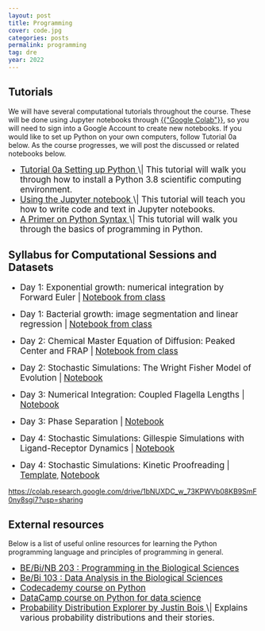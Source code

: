 ```yaml
---
layout: post
title: Programming
cover: code.jpg
categories: posts
permalink: programming
tag: dre
year: 2022
---
```


## Tutorials
We will have several computational tutorials throughout the course. These will be
done using Jupyter notebooks through <a href="https://colab.research.google.com" target="_blank">{{"Google Colab"}}</a>,
so you will need to sign into a Google Account to create new notebooks. 
If you would like to set up Python on your own computers, follow Tutorial 0a below. As the
course progresses, we will post the discussed or related notebooks below.

* <a href="{{site.baseurl}}/code/t0a_setting_up_python.html" target="_blank" style="font-size: 17px">
  Tutorial 0a Setting up Python
  </a> <span style="font-size: 17px">
  \| This tutorial will walk
  you through how to install a Python 3.8 scientific computing environment.
  </span>

* <a href="{{site.baseurl}}/code/t0b_jupyter_notebooks.html" target="_blank" style="font-size: 17px">
  Using the Jupyter notebook
  </a> <span style="font-size: 17px">
  \| This tutorial will teach
  you how to write code and text in Jupyter notebooks.
  </span>

* <a href="{{site.baseurl}}/code/t0c_python_syntax_and_plotting.html" target="_blank" style="font-size: 17px">
  A Primer on Python Syntax
  </a> <span style="font-size: 17px">
  \| This tutorial
  will walk you through the basics of programming in Python.
  </span>


## Syllabus for Computational Sessions and Datasets 

* <span style="font-size: 17px">Day 1: Exponential growth: numerical integration by Forward Euler \|</span> <a href="https://colab.research.google.com/drive/1jWCzUGcoqPfrEJxR8hQChjlbHIgg9L8-?usp=sharing" target="_blank" style="font-size: 17px">Notebook from class</a>

* <span style="font-size: 17px">Day 1: Bacterial growth: image segmentation and linear regression \|</span> <a href="https://colab.research.google.com/drive/1XFZZAW2PiHdHcDjGGpRHPe37W-IrT0Sv?usp=sharing" target="_blank" style="font-size: 17px">Notebook from class</a>

* <span style="font-size: 17px">Day 2: Chemical Master Equation of Diffusion: Peaked Center and FRAP \|</span> <a href="https://colab.research.google.com/drive/1fWn4XpSItS7_G80OPRzvOmQBxw2i7hSN?usp=sharing" target="_blank" style="font-size: 17px">Notebook from class</a>

* <span style="font-size: 17px">Day 2: Stochastic Simulations: The Wright Fisher Model of Evolution \|</span> <a href="https://colab.research.google.com/drive/1VcHllV_UhWFFaIWFHKgn-WmAOgF5BoCR?usp=sharing" target="_blank" style="font-size: 17px">Notebook</a>

* <span style="font-size: 17px">Day 3: Numerical Integration: Coupled Flagella Lengths \|</span> <a href="https://colab.research.google.com/drive/1QXEEUmS4KKWEBX8uBdBl4pukyJYm3Vg6?usp=sharing" target="_blank" style="font-size: 17px">Notebook</a>
  
* <span style="font-size: 17px">Day 3: Phase Separation \|</span> <a href="https://colab.research.google.com/drive/1ifDObnEhS05WjA-QGOuebhvrrd_IL6jw?usp=sharing" target="_blank" style="font-size: 17px">Notebook</a>

* <span style="font-size: 17px">Day 4: Stochastic Simulations: Gillespie Simulations with Ligand-Receptor Dynamics \|</span> <a href="https://colab.research.google.com/drive/1rw2xNihT0CfaH__gPCkp5jW-boSGfyX3?usp=sharing" target="_blank" style="font-size: 17px">Notebook</a>

* <span style="font-size: 17px">Day 4: Stochastic Simulations: Kinetic Proofreading \|</span> <a href="https://colab.research.google.com/drive/1Xc3HkJMOCfsXJbcRwtp0fctB5wcnMzGJ?usp=sharing" target="_blank" style="font-size: 17px">Template</a>, <a href="https://colab.research.google.com/drive/1bNUXDC_w_73KPWVb08KB9SmF0ny8sgi7?usp=sharing" target="_blank" style="font-size: 17px">Notebook</a>


https://colab.research.google.com/drive/1bNUXDC_w_73KPWVb08KB9SmF0ny8sgi7?usp=sharing

## External resources

Below is a list of useful online resources for learning the Python programming
language and principles of programming in general.

* <a href="http://justinbois.github.io/bootcamp/2022/" target="_blank" style="font-size: 17px">
  BE/Bi/NB 203 : Programming in the Biological
  Sciences
  </a>

* <a href="http://www.bebi103.caltech.edu" target="_blank" style="font-size: 17px">
  Be/Bi 103 : Data Analysis in the Biological
  Sciences
  </a>

* <a href="https://www.codecademy.com/learn/python" target="_blank" style="font-size: 17px">
  Codecademy course on Python
  </a>

* <a href="https://www.datacamp.com/courses/intro-to-python-for-data-science" target="_blank" style="font-size: 17px">
  DataCamp course on Python for data
  science
  </a>

* <a href="https://distribution-explorer.github.io/" target="_blank" style="font-size: 17px">
  Probability Distribution Explorer by Justin Bois
  </a> <span style="font-size: 17px">
  \| Explains various probability distributions and their stories.
  </span>
